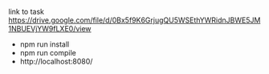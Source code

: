link to task https://drive.google.com/file/d/0Bx5f9K6GrjugQU5WSEthYWRidnJBWE5JM1NBUEVjYW9fLXE0/view


* npm run install 
* npm run compile 
* http://localhost:8080/